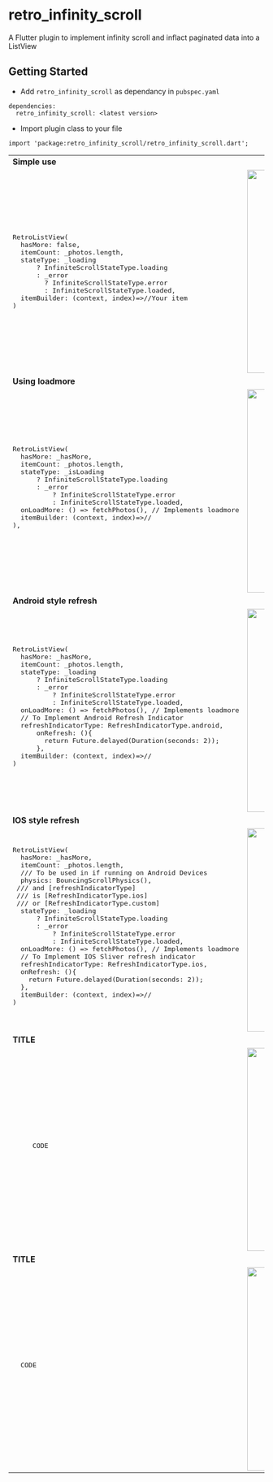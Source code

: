 # retro_infinity_scroll

A Flutter plugin to implement infinity scroll and inflact paginated data into a ListView

## Getting Started

- Add ```retro_infinity_scroll``` as dependancy in ```pubspec.yaml```
```
dependencies:
  retro_infinity_scroll: <latest version>
```

- Import plugin class to your file
```
import 'package:retro_infinity_scroll/retro_infinity_scroll.dart';
```


<table>
  <tr><td> <b>Simple use</b> </td></tr>
  <tr>
    <td>
      <pre>
RetroListView(
  hasMore: false,
  itemCount: _photos.length,
  stateType: _loading
      ? InfiniteScrollStateType.loading
      : _error
        ? InfiniteScrollStateType.error
        : InfiniteScrollStateType.loaded,
  itemBuilder: (context, index)=>//Your item
)</code></td><td><img src="https://via.placeholder.com/480x853.png/FD007B/FFFFFF?text=Hello" width=400></tr>
    <tr><td> <b>Using loadmore</b> </td></tr>
  <tr>
    <td>
      <pre>
RetroListView(
  hasMore: _hasMore,
  itemCount: _photos.length,
  stateType: _isLoading
      ? InfiniteScrollStateType.loading
      : _error
          ? InfiniteScrollStateType.error
          : InfiniteScrollStateType.loaded,
  onLoadMore: () => fetchPhotos(), // Implements loadmore
  itemBuilder: (context, index)=>//<Your item>
),
      </pre></td><td><img src="https://via.placeholder.com/480x853.png/FD007B/FFFFFF?text=Hello" width=400></tr>
    <tr><td> <b>Android style refresh</b> </td></tr>
   <tr>
    <td>
      <pre>
RetroListView(
  hasMore: _hasMore,
  itemCount: _photos.length,
  stateType: _loading
      ? InfiniteScrollStateType.loading
      : _error
          ? InfiniteScrollStateType.error
          : InfiniteScrollStateType.loaded,
  onLoadMore: () => fetchPhotos(), // Implements loadmore
  // To Implement Android Refresh Indicator
  refreshIndicatorType: RefreshIndicatorType.android,
      onRefresh: (){
        return Future.delayed(Duration(seconds: 2));
      },
  itemBuilder: (context, index)=>//<Your item>
)
      </pre></td><td><img src="https://via.placeholder.com/480x853.png/FD007B/FFFFFF?text=Hello" width=400></tr>
    <tr><td> <b>IOS style refresh</b> </td></tr>
   <tr>
    <td>
      <pre>
RetroListView(
  hasMore: _hasMore,
  itemCount: _photos.length,
  /// To be used in if running on Android Devices
  physics: BouncingScrollPhysics(),
 /// and [refreshIndicatorType]
 /// is [RefreshIndicatorType.ios]
 /// or [RefreshIndicatorType.custom]
  stateType: _loading
      ? InfiniteScrollStateType.loading
      : _error
          ? InfiniteScrollStateType.error
          : InfiniteScrollStateType.loaded,
  onLoadMore: () => fetchPhotos(), // Implements loadmore
  // To Implement IOS Sliver refresh indicator
  refreshIndicatorType: RefreshIndicatorType.ios,
  onRefresh: (){
    return Future.delayed(Duration(seconds: 2));
  },
  itemBuilder: (context, index)=>//<Your item>
)
      </pre></td><td><img src="https://via.placeholder.com/480x853.png/FD007B/FFFFFF?text=Hello" width=400></tr>
    <tr><td> <b>TITLE</b> </td></tr>
   <tr>
    <td>
      <pre>
     CODE
      </pre></td><td><img src="https://via.placeholder.com/480x853.png/FD007B/FFFFFF?text=Hello" width=400></tr>
    <tr><td> <b>TITLE</b> </td></tr>
   <tr>
    <td>
      <pre>
  CODE
      </pre></td><td><img src="https://via.placeholder.com/480x853.png/FD007B/FFFFFF?text=Hello" width=400></tr>
  </table>
